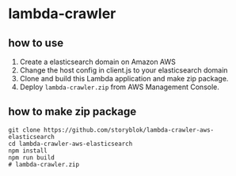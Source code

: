 # lambda-crawler

## how to use

1. Create a elasticsearch domain on Amazon AWS
2. Change the host config in client.js to your elasticsearch domain
3. Clone and build this Lambda application and make zip package.
4. Deploy `lambda-crawler.zip` from AWS Management Console.

## how to make zip package

```
git clone https://github.com/storyblok/lambda-crawler-aws-elasticsearch
cd lambda-crawler-aws-elasticsearch
npm install
npm run build
# lambda-crawler.zip
```
